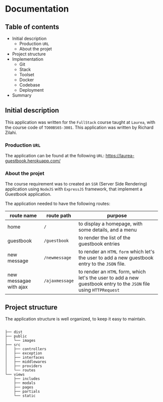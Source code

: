 # Documentation

## Table of contents

* Initial description
    * Production `URL`
    * About the projet
* Project structure
* Implementation
    * Git
    * Stack
    * Toolset
    * Docker
    * Codebase
    * Deployment
* Summary

## Initial description

This application was written for the `FullStack` course taught at `Laurea`, with the course code of `TO00BS65-3001`. This application was written by Richard Zilahi.

### Production `URL`

The application can be found at the following `URL`: https://laurea-guestbook.herokuapp.com/

### About the projet

The course requirement was to created an `SSR` (Server Side Rendering) application using `NodeJS` with `ExpressJS` framework, that implement a Guestbook application.

The application needed to have the following routes:


| route name             | route path     | purpose                                                                                                            |
|------------------------|----------------|--------------------------------------------------------------------------------------------------------------------|
| home                   | `/`            | to display a homepage, with some details, and a menu                                                               |
| guestbook              | `/guestbook`   | to render the list of the guestbook entries                                                                        |
| new message            | `/newmessage`  | to render an `HTML` `form` which let's the user to add a new guestbook entry to the `JSON` file.                   |
| new messagae with ajax | `/ajaxmessage` | to render an `HTML` form, which let's the user to add a new guestbook entry to the `JSON` file using `HTTPRequest` |


## Project structure

The application structure is well organized, to keep it easy to maintain.

```

├── dist
├── public
│   └── images
├── src
│   ├── controllers
│   ├── exception
│   ├── interfaces
│   ├── middlewares
│   ├── providers
│   └── routes
└── views
    ├── includes
    ├── modals
    ├── pages
    ├── partials
    └── static
```
